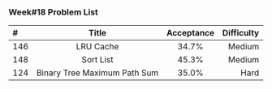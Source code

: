 ###       Week#18 Problem List

| #  | Title  | Acceptance | Difficulty
| :------------ |:---------------:| :-----:| -----:|
| 146     | LRU Cache  |  34.7% | Medium  |
| 148     | Sort List  |45.3% | Medium  |
| 124    | Binary Tree Maximum Path Sum | 35.0% | Hard |

